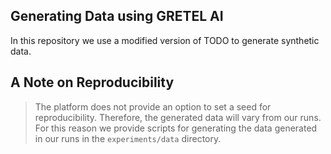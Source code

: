 ## Generating Data using GRETEL AI

In this repository we use a modified version of TODO to generate synthetic data. 

## A Note on Reproducibility
> The platform does not provide an option to set a seed for reproducibility. Therefore, the generated data will vary from our runs. For this reason we provide scripts for generating the data generated in our runs in the `experiments/data` directory.